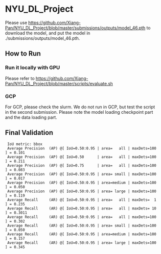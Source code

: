# NYU_DL_Project
Please use https://github.com/Xiang-Pan/NYU_DL_Project/blob/master/submissions/outputs/model_46.pth to download the model, and put the model in ./submissions/outputs/model_46.pth.

## How to Run
### Run it locally with GPU
Please refer to https://github.com/Xiang-Pan/NYU_DL_Project/blob/master/scripts/evaluate.sh

### GCP
For GCP, please check the slurm.
We do not run in GCP, but test the script in the second submission. Please note the model loading checkpoint part and the data loading part.


## Final Validation
```
 IoU metric: bbox
 Average Precision  (AP) @[ IoU=0.50:0.95 | area=   all | maxDets=100 ] = 0.101
 Average Precision  (AP) @[ IoU=0.50      | area=   all | maxDets=100 ] = 0.211
 Average Precision  (AP) @[ IoU=0.75      | area=   all | maxDets=100 ] = 0.083
 Average Precision  (AP) @[ IoU=0.50:0.95 | area= small | maxDets=100 ] = 0.017
 Average Precision  (AP) @[ IoU=0.50:0.95 | area=medium | maxDets=100 ] = 0.050
 Average Precision  (AP) @[ IoU=0.50:0.95 | area= large | maxDets=100 ] = 0.119
 Average Recall     (AR) @[ IoU=0.50:0.95 | area=   all | maxDets=  1 ] = 0.235
 Average Recall     (AR) @[ IoU=0.50:0.95 | area=   all | maxDets= 10 ] = 0.3011
 Average Recall     (AR) @[ IoU=0.50:0.95 | area=   all | maxDets=100 ] = 0.302
 Average Recall     (AR) @[ IoU=0.50:0.95 | area= small | maxDets=100 ] = 0.050
 Average Recall     (AR) @[ IoU=0.50:0.95 | area=medium | maxDets=100 ] = 0.157
 Average Recall     (AR) @[ IoU=0.50:0.95 | area= large | maxDets=100 ] = 0.345
```

